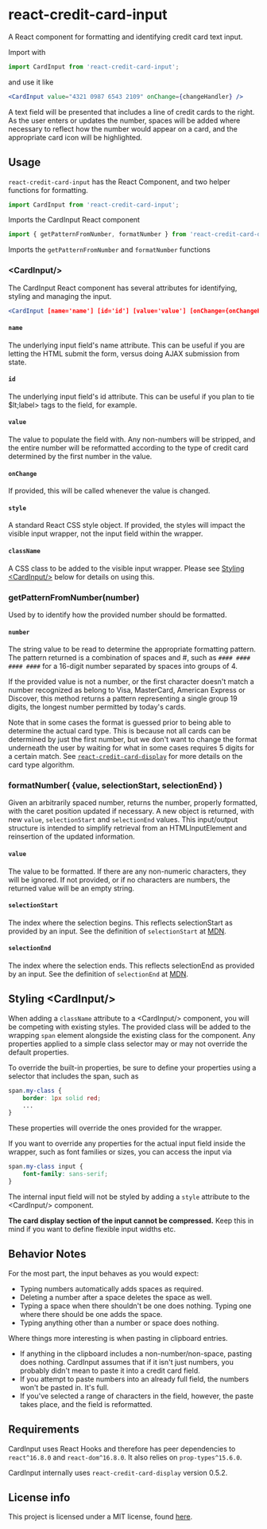 # react-credit-card-input

A React component for formatting and identifying credit card text input.

Import with

```js
import CardInput from 'react-credit-card-input';
```

and use it like

```jsx
<CardInput value="4321 0987 6543 2109" onChange={changeHandler} />
```

A text field will be presented that includes a line of credit cards to the right. As the user enters or updates the number, spaces will be added where necessary to reflect how the number would appear on a card, and the appropriate card icon will be highlighted.

## Usage

`react-credit-card-input` has the React Component, and two helper functions for formatting.

```js
import CardInput from 'react-credit-card-input';
```
Imports the CardInput React component


```js
import { getPatternFromNumber, formatNumber } from 'react-credit-card-display';
```
Imports the `getPatternFromNumber` and `formatNumber` functions

### &lt;CardInput/>
The CardInput React component has several attributes for identifying, styling and managing the input.

```jsx
<CardInput [name='name'] [id='id'] [value='value'] [onChange={onChangeHandler}] [style={ {styleObj} }] [className='className'] />
```

#### `name`

The underlying input field's name attribute. This can be useful if you are letting the HTML submit the form, versus doing AJAX submission from state.

#### `id`

The underlying input field's id attribute. This can be useful if you plan to tie $lt;label> tags to the field, for example.

#### `value`

The value to populate the field with. Any non-numbers will be stripped, and the entire number will be reformatted according to the type of credit card determined by the first number in the value.

#### `onChange`

If provided, this will be called whenever the value is changed.

#### `style`

A standard React CSS style object. If provided, the styles will impact the visible input wrapper, not the input field within the wrapper.

#### `className`

A CSS class to be added to the visible input wrapper. Please see [Styling &lt;CardInput/>](#styling) below for details on using this.

### getPatternFromNumber(number)
Used by <CardInput/> to identify how the provided number should be formatted.

#### `number`

The string value to be read to determine the appropriate formatting pattern. The pattern returned is a combination of spaces and #, such as `#### #### #### ####` for a 16-digit number separated by spaces into groups of 4.

If the provided value is not a number, or the first character doesn't match a number recognized as belong to Visa, MasterCard, American Express or Discover, this method returns a pattern representing a single group 19 digits, the longest number permitted by today's cards.

Note that in some cases the format is guessed prior to being able to determine the actual card type. This is because not all cards can be determined by just the first number, but we don't want to change the format underneath the user by waiting for what in some cases requires 5 digits for a certain match. See [`react-credit-card-display`](https://github.com/landisdesign/react-credit-card-display) for more details on the card type algorithm.

### formatNumber( {value, selectionStart, selectionEnd} )
Given an arbitrarily spaced number, returns the number, properly formatted, with the caret position updated if necessary. A new object is returned, with new `value`, `selectionStart` and `selectionEnd` values. This input/output structure is intended to simplify retrieval from an HTMLInputElement and reinsertion of the updated information.

#### `value`

The value to be formatted. If there are any non-numeric characters, they will be ignored. If not provided, or if no characters are numbers, the returned value will be an empty string.

#### `selectionStart`

The index where the selection begins. This reflects selectionStart as provided by an input. See the definition of `selectionStart` at [MDN](https://developer.mozilla.org/en-US/docs/Web/API/HTMLInputElement).

#### `selectionEnd`

The index where the selection ends. This reflects selectionEnd as provided by an input. See the definition of `selectionEnd` at [MDN](https://developer.mozilla.org/en-US/docs/Web/API/HTMLInputElement).

## <a name="styling"></a>Styling &lt;CardInput/>

When adding a `className` attribute to a &lt;CardInput/> component, you will be competing with existing styles. The provided class will be added to the wrapping `span` element alongside the existing class for the component. Any properties applied to a simple class selector may or may not override the default properties.

To override the built-in properties, be sure to define your properties using a selector that includes the span, such as

```css
span.my-class {
	border: 1px solid red;
	...
}
```

These properties will override the ones provided for the wrapper.

If you want to override any properties for the actual input field inside the wrapper, such as font families or sizes, you can access the input via

```css
span.my-class input {
	font-family: sans-serif;
}
```

The internal input field will not be styled by adding a `style` attribute to the &lt;CardInput/> component.

__The card display section of the input cannot be compressed.__ Keep this in mind if you want to define flexible input widths etc.

## Behavior Notes

For the most part, the input behaves as you would expect:

- Typing numbers automatically adds spaces as required.
- Deleting a number after a space deletes the space as well.
- Typing a space when there shouldn't be one does nothing. Typing one where there should be one adds the space.
- Typing anything other than a number or space does nothing.

Where things more interesting is when pasting in clipboard entries.

- If anything in the clipboard includes a non-number/non-space, pasting does nothing. CardInput assumes that if it isn't just numbers, you probably didn't mean to paste it into a credit card field.
- If you attempt to paste numbers into an already full field, the numbers won't be pasted in. It's full.
- If you've selected a range of characters in the field, however, the paste takes place, and the field is reformatted.

## Requirements

CardInput uses React Hooks and therefore has peer dependencies to `react^16.8.0` and `react-dom^16.8.0`. It also relies on `prop-types^15.6.0`.

CardInput internally uses `react-credit-card-display` version 0.5.2.

## License info

This project is licensed under a MIT license, found [here](./LICENSE.md).
